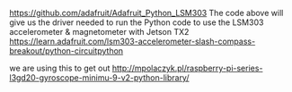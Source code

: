
https://github.com/adafruit/Adafruit_Python_LSM303
The code above will give us the driver needed to run the Python code to use the LSM303 accelerometer & magnetometer with Jetson TX2
https://learn.adafruit.com/lsm303-accelerometer-slash-compass-breakout/python-circuitpython

we are using this to get out 
http://mpolaczyk.pl/raspberry-pi-series-l3gd20-gyroscope-minimu-9-v2-python-library/
